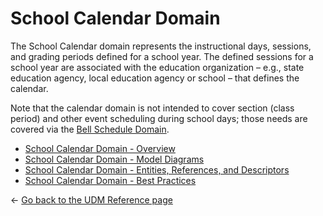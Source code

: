 # School Calendar Domain

The School Calendar domain represents the instructional days, sessions, and
grading periods defined for a school year. The defined sessions for a school
year are associated with the education organization – e.g., state education
agency, local education agency or school – that defines the calendar.

Note that the calendar domain is not intended to cover section (class period)
and other event scheduling during school days; those needs are covered via
the [Bell Schedule
Domain](../bell-schedule-domain/readme.md).

* [School Calendar Domain - Overview](./overview.md)
* [School Calendar Domain - Model Diagrams](./model-diagrams.md)
* [School Calendar Domain - Entities, References, and
  Descriptors](./entities-references-and-descriptors.md)
* [School Calendar Domain - Best Practices](./best-practices.md)

← [Go back to the UDM Reference page](../readme.md)
